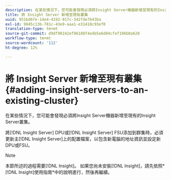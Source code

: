 ```yaml
---
description: 在某些情況下，您可能會發現必須將Insight Server機器新增至現有的Insight Server叢集。
title: 將 Insight Server 新增至現有叢集
uuid: 951bd6fe-14e4-4192-917c-342fde7b43ba
exl-id: 9845c13b-781c-43e9-aaa1-e31418c93ef0
translation-type: tm+mt
source-git-commit: d9df90242ef96188f4e4b5e6d04cfef196b0a628
workflow-type: tm+mt
source-wordcount: '112'
ht-degree: 12%

---
```


# 將 Insight Server 新增至現有叢集{#adding-insight-servers-to-an-existing-cluster}

在某些情況下，您可能會發現必須將Insight Server機器新增至現有的Insight Server叢集。

將[!DNL Insight Server] DPU或[!DNL Insight Server] FSU添加到群集時，必須更新主[!DNL Insight Server]上的配置檔案，以包含新電腦的地址資訊並設定新DPU或FSU。

>[!NOTE]
>
>本節所述的過程需要[!DNL Insight]。 如果您尚未安裝[!DNL Insight]，請先依照* [!DNL Insight]使用指南*中的說明進行，然後再繼續。

